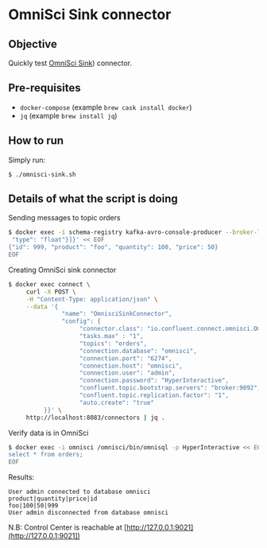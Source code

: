 # OmniSci Sink connector

## Objective

Quickly test [OmniSci Sink](https://docs.confluent.io/current/connect/kafka-connect-omnisci/index.html#kconnect-long-omnisci-sink-connector)) connector.

## Pre-requisites

* `docker-compose` (example `brew cask install docker`)
* `jq` (example `brew install jq`)


## How to run

Simply run:

```
$ ./omnisci-sink.sh
```

## Details of what the script is doing

Sending messages to topic orders

```bash
$ docker exec -i schema-registry kafka-avro-console-producer --broker-list broker:9092 --topic orders --property value.schema='{"type":"record","name":"myrecord","fields":[{"name":"id","type":"int"},{"name":"product", "type": "string"}, {"name":"quantity", "type": "int"}, {"name":"price",
 "type": "float"}]}' << EOF
{"id": 999, "product": "foo", "quantity": 100, "price": 50}
EOF
```

Creating OmniSci sink connector

```bash
$ docker exec connect \
     curl -X POST \
     -H "Content-Type: application/json" \
     --data '{
               "name": "OmnisciSinkConnector",
               "config": {
                    "connector.class": "io.confluent.connect.omnisci.OmnisciSinkConnector",
                    "tasks.max" : "1",
                    "topics": "orders",
                    "connection.database": "omnisci",
                    "connection.port": "6274",
                    "connection.host": "omnisci",
                    "connection.user": "admin",
                    "connection.password": "HyperInteractive",
                    "confluent.topic.bootstrap.servers": "broker:9092",
                    "confluent.topic.replication.factor": "1",
                    "auto.create": "true"
          }}' \
     http://localhost:8083/connectors | jq .
```

Verify data is in OmniSci

```bash
$ docker exec -i omnisci /omnisci/bin/omnisql -p HyperInteractive << EOF
select * from orders;
EOF
```

Results:

```
User admin connected to database omnisci
product|quantity|price|id
foo|100|50|999
User admin disconnected from database omnisci
```

N.B: Control Center is reachable at [http://127.0.0.1:9021](http://127.0.0.1:9021])
